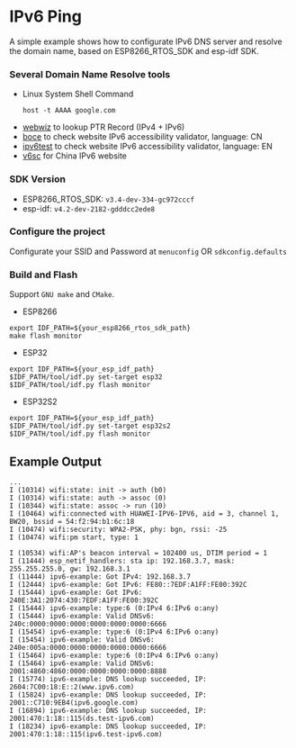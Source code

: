 # IPv6 Ping
A simple example shows how to configurate IPv6 DNS server and resolve the domain name, based on ESP8266_RTOS_SDK and esp-idf SDK.

### Several Domain Name Resolve tools
- Linux System Shell Command
    ```
    host -t AAAA google.com
    ```
- [webwiz](https://network-tools.webwiz.net/reverse-dns.htm) to lookup PTR Record (IPv4 + IPv6)
- [boce](https://www.boce.com/ipv6) to check website IPv6 accessibility validator, language: CN
- [ipv6test](https://ipv6-test.com/validate.php) to check website IPv6 accessibility validator, language: EN
- [v6sc](https://v6sc.ipip.net) for China IPv6 website

### SDK Version
- ESP8266_RTOS_SDK: `v3.4-dev-334-gc972cccf`
- esp-idf: `v4.2-dev-2182-gdddcc2ede8`

### Configure the project
Configurate your SSID and Password at `menuconfig` OR `sdkconfig.defaults`

### Build and Flash
Support `GNU make` and `CMake`.

- ESP8266
```
export IDF_PATH=${your_esp8266_rtos_sdk_path}
make flash monitor
```

- ESP32
```
export IDF_PATH=${your_esp_idf_path}
$IDF_PATH/tool/idf.py set-target esp32
$IDF_PATH/tool/idf.py flash monitor
```

- ESP32S2
```
export IDF_PATH=${your_esp_idf_path}
$IDF_PATH/tool/idf.py set-target esp32s2
$IDF_PATH/tool/idf.py flash monitor
```

## Example Output
```
...
I (10314) wifi:state: init -> auth (b0)
I (10314) wifi:state: auth -> assoc (0)
I (10344) wifi:state: assoc -> run (10)
I (10464) wifi:connected with HUAWEI-IPV6-IPV6, aid = 3, channel 1, BW20, bssid = 54:f2:94:b1:6c:18
I (10474) wifi:security: WPA2-PSK, phy: bgn, rssi: -25
I (10474) wifi:pm start, type: 1

I (10534) wifi:AP's beacon interval = 102400 us, DTIM period = 1
I (11444) esp_netif_handlers: sta ip: 192.168.3.7, mask: 255.255.255.0, gw: 192.168.3.1
I (11444) ipv6-example: Got IPv4: 192.168.3.7
I (12444) ipv6-example: Got IPv6: FE80::7EDF:A1FF:FE00:392C
I (15444) ipv6-example: Got IPv6: 240E:3A1:2074:430:7EDF:A1FF:FE00:392C
I (15444) ipv6-example: type:6 (0:IPv4 6:IPv6 o:any)
I (15444) ipv6-example: Valid DNSv6: 240c:0000:0000:0000:0000:0000:0000:6666
I (15454) ipv6-example: type:6 (0:IPv4 6:IPv6 o:any)
I (15454) ipv6-example: Valid DNSv6: 240e:005a:0000:0000:0000:0000:0000:6666
I (15464) ipv6-example: type:6 (0:IPv4 6:IPv6 o:any)
I (15464) ipv6-example: Valid DNSv6: 2001:4860:4860:0000:0000:0000:0000:8888
I (15774) ipv6-example: DNS lookup succeeded, IP: 2604:7C00:18:E::2(www.ipv6.com)
I (15824) ipv6-example: DNS lookup succeeded, IP: 2001::C710:9EB4(ipv6.google.com)
I (16894) ipv6-example: DNS lookup succeeded, IP: 2001:470:1:18::115(ds.test-ipv6.com)
I (18234) ipv6-example: DNS lookup succeeded, IP: 2001:470:1:18::115(ipv6.test-ipv6.com)
```
